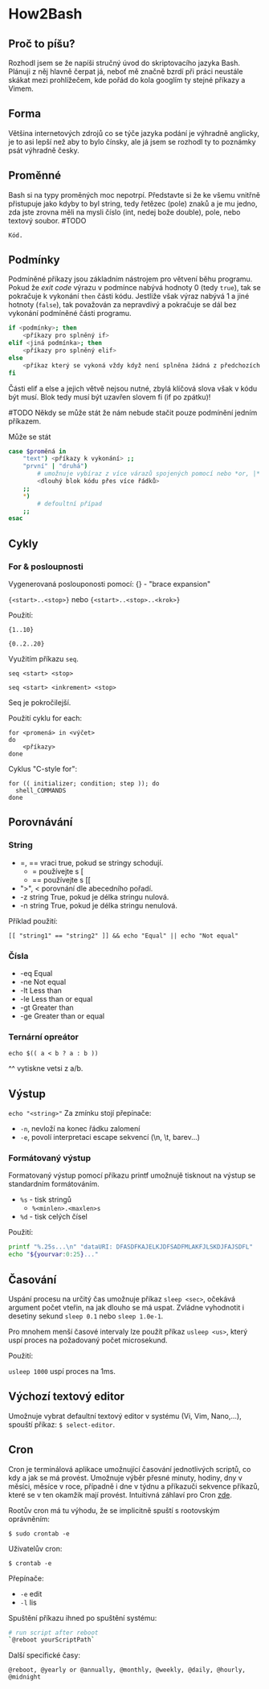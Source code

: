 # How2Bash
## Proč to píšu?
Rozhodl jsem se že napíši stručný úvod do skriptovacího jazyka Bash. Plánuji z něj hlavně čerpat já, neboť mě značně bzrdí při práci neustále skákat mezi prohlížečem, kde pořád do kola googlím ty stejné příkazy a Vimem.

## Forma
Většina internetových zdrojů co se týče jazyka podání je výhradně anglicky, je to asi lepší než aby to bylo čínsky, ale já jsem se rozhodl ty to poznámky psát výhradně česky.

## Proměnné
Bash si na typy proměných moc nepotrpí. Představte si že ke všemu vnitřně přistupuje jako kdyby to byl string, tedy řetězec (pole) znaků a je mu jedno, zda jste zrovna měli na mysli číslo (int, nedej bože double), pole, nebo textový soubor.
#TODO
```
Kód.
```

## Podmínky
Podmíněné příkazy jsou základním nástrojem pro větvení běhu programu. Pokud že *exit code* výrazu v podmínce nabývá hodnoty 0 (tedy `true`), tak se pokračuje k vykonání `then` části kódu. Jestliže však výraz nabývá 1 a jiné hotnoty (`false`), tak považován za nepravdivý a pokračuje se dál bez vykonání podmíněné části programu.
```Bash
if <podmínky>; then
	<příkazy pro splněný if>
elif <jiná podmínka>; then
	<příkazy pro splněný elif>
else
	<příkaz který se vykoná vždy když není splněna žádná z předchozích podmínek>
fi
```
Části elif a else a jejich větvě nejsou nutné, zbylá klíčová slova však v kódu být musí. Blok tedy musí být uzavřen slovem fi (if po zpátku)!

#TODO
Někdy se může stát že nám nebude stačit pouze podmínění jedním příkazem.

Může se stát 
```Bash
case $proměná in
	"text")	<příkazy k vykonání> ;;
	"první" | "druhá")
		# umožnuje vybíraz z více várazů spojených pomocí nebo *or, |*
		<dlouhý blok kódu přes více řádků>
	;;
	*)
		# defoultní případ
	;;
esac
```


## Cykly

### For & posloupnosti

Vygenerovaná poslouponosti pomocí: {} - "brace expansion"

`{<start>..<stop>}` nebo `{<start>..<stop>..<krok>}` 

Použití:

`{1..10}`

`{0..2..20}`

Využitím příkazu `seq`.

`seq <start> <stop>`

`seq <start> <inkrement> <stop>`

Seq je pokročilejší.

Použití cyklu for each:
```
for <promená> in <výčet>
do
	<příkazy>
done
```
Cyklus "C-style for":
```
for (( initializer; condition; step )); do
  shell_COMMANDS
done
```

## Porovnávání
### String
- =, ==	vraci true, pokud se stringy schodují.
	- =	používejte s [
	- ==	používejte s [[
- ">", < porovnání dle abecedního pořadí.
- -z string	True, pokud je délka stringu nulová.
- -n string	True, pokud je délka stringu nenulová.

Příklad použití:

`[[ "string1" == "string2" ]] && echo "Equal" || echo "Not equal"`

### Čísla

* -eq	Equal
* -ne	Not equal
* -lt	Less than
* -le	Less than or equal
* -gt	Greater than
* -ge	Greater than or equal

### Ternární opreátor

`echo $(( a < b ? a : b ))`

^^ vytiskne vetsi z a/b.

## Výstup
`echo "<string>"`
Za zmínku stojí přepínače: 
 - `-n`, nevloží na konec řádku zalomení
 - `-e`, povolí interpretaci escape sekvencí (\n, \t, barev...)

### Formátovaný výstup
Formatovaný výstup pomocí příkazu printf umožnujě tisknout na výstup se standardním formátováním.
* `%s` - tisk stringů
	* `%<minlen>.<maxlen>s`
* `%d` - tisk celých čísel

Použití:
```BASH
printf "%.25s...\n" "dataURI: DFASDFKAJELKJDFSADFMLAKFJLSKDJFAJSDFL"
echo "${yourvar:0:25}..."
```

## Časování

Uspání procesu na určitý čas umožnuje příkaz `sleep <sec>`, očekává argument počet vteřin, na jak dlouho se má uspat. Zvládne vyhodnotit i desetiny sekund `sleep 0.1` nebo `sleep 1.0e-1`.

Pro mnohem menší časové intervaly lze použít příkaz `usleep <us>`, který uspí proces na požadovaný počet microsekund.

Použití:

`usleep 1000` uspí proces na 1ms.

## Výchozí textový editor
Umožnuje vybrat defaultní textový editor v systému (Vi, Vim, Nano,...), spouští příkaz: `$ select-editor`.

## Cron
Cron je terminálová aplikace umožnující časování jednotlivých scriptů, co kdy a jak se má provést. Umožnuje výběr přesné minuty, hodiny, dny v měsíci, měsíce v roce, případně i dne v týdnu a příkazuči sekvence příkazů, které se v ten okamžik mají provést.
Intuitivná záhlaví pro Cron [zde](https://gist.github.com/elPytel/6211e39e9e54a8acdc71f8bf2eda8f89#file-crontab-e-header).

Rootův cron má tu výhodu, že se implicitně spuští s rootovským oprávněním:

`$ sudo crontab -e`

Uživatelův cron:

`$ crontab -e`

Přepínače:
* `-e`	edit
* `-l`	lis

Spuštění příkazu ihned po spuštění systému:
```BASH
# run script after reboot
`@reboot yourScriptPath`
```

Další specifické časy:

`@reboot, @yearly or @annually, @monthly, @weekly, @daily, @hourly, @midnight`
